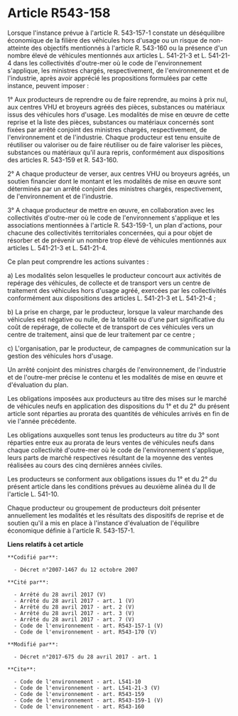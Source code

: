 # Article R543-158

Lorsque l'instance prévue à l'article R. 543-157-1 constate un déséquilibre économique de la filière des véhicules hors
d'usage ou un risque de non-atteinte des objectifs mentionnés à l'article R. 543-160 ou la présence d'un nombre élevé de
véhicules mentionnés aux articles L. 541-21-3 et L. 541-21-4 dans les collectivités d'outre-mer où le code de l'environnement
s'applique, les ministres chargés, respectivement, de l'environnement et de l'industrie, après avoir apprécié les
propositions formulées par cette instance, peuvent imposer : 

1° Aux producteurs de reprendre ou de faire reprendre, au moins à prix nul, aux centres VHU et broyeurs agréés des pièces,
substances ou matériaux issus des véhicules hors d'usage. Les modalités de mise en œuvre de cette reprise et la liste des
pièces, substances ou matériaux concernés sont fixées par arrêté conjoint des ministres chargés, respectivement, de
l'environnement et de l'industrie. Chaque producteur est tenu ensuite de réutiliser ou valoriser ou de faire réutiliser ou de
faire valoriser les pièces, substances ou matériaux qu'il aura repris, conformément aux dispositions des articles R. 543-159
et R. 543-160.

2° A chaque producteur de verser, aux centres VHU ou broyeurs agréés, un soutien financier dont le montant et les modalités
de mise en œuvre sont déterminés par un arrêté conjoint des ministres chargés, respectivement, de l'environnement et de
l'industrie. 

3° A chaque producteur de mettre en œuvre, en collaboration avec les collectivités d'outre-mer où le code de l'environnement
s'applique et les associations mentionnées à l'article R. 543-159-1, un plan d'actions, pour chacune des collectivités
territoriales concernées, qui a pour objet de résorber et de prévenir un nombre trop élevé de véhicules mentionnés aux
articles L. 541-21-3 et L. 541-21-4. 

Ce plan peut comprendre les actions suivantes : 

a) Les modalités selon lesquelles le producteur concourt aux activités de repérage des véhicules, de collecte et de transport
vers un centre de traitement des véhicules hors d'usage agréé, exercées par les collectivités conformément aux dispositions
des articles L. 541-21-3 et L. 541-21-4 ; 

b) La prise en charge, par le producteur, lorsque la valeur marchande des véhicules est négative ou nulle, de la totalité ou
d'une part significative du coût de repérage, de collecte et de transport de ces véhicules vers un centre de traitement,
ainsi que de leur traitement par ce centre ; 

c) L'organisation, par le producteur, de campagnes de communication sur la gestion des véhicules hors d'usage. 

Un arrêté conjoint des ministres chargés de l'environnement, de l'industrie et de l'outre-mer précise le contenu et les
modalités de mise en œuvre et d'évaluation du plan. 

Les obligations imposées aux producteurs au titre des mises sur le marché de véhicules neufs en application des dispositions
du 1° et du 2° du présent article sont réparties au prorata des quantités de véhicules arrivés en fin de vie l'année
précédente. 

Les obligations auxquelles sont tenus les producteurs au titre du 3° sont réparties entre eux au prorata de leurs ventes de
véhicules neufs dans chaque collectivité d'outre-mer où le code de l'environnement s'applique, leurs parts de marché
respectives résultant de la moyenne des ventes réalisées au cours des cinq dernières années civiles. 

Les producteurs se conforment aux obligations issues du 1° et du 2° du présent article dans les conditions prévues au
deuxième alinéa du II de l'article L. 541-10. 

Chaque producteur ou groupement de producteurs doit présenter annuellement les modalités et les résultats des dispositifs de
reprise et de soutien qu'il a mis en place à l'instance d'évaluation de l'équilibre économique définie à l'article R.
543-157-1.

**Liens relatifs à cet article**

	**Codifié par**:

	  - Décret n°2007-1467 du 12 octobre 2007

	**Cité par**:

	  - Arrêté du 28 avril 2017 (V)
	  - Arrêté du 28 avril 2017 - art. 1 (V)
	  - Arrêté du 28 avril 2017 - art. 2 (V)
	  - Arrêté du 28 avril 2017 - art. 3 (V)
	  - Arrêté du 28 avril 2017 - art. 7 (V)
	  - Code de l'environnement - art. R543-157-1 (V)
	  - Code de l'environnement - art. R543-170 (V)

	**Modifié par**:

	  - Décret n°2017-675 du 28 avril 2017 - art. 1

	**Cite**:

	  - Code de l'environnement - art. L541-10
	  - Code de l'environnement - art. L541-21-3 (V)
	  - Code de l'environnement - art. R543-159
	  - Code de l'environnement - art. R543-159-1 (V)
	  - Code de l'environnement - art. R543-160
